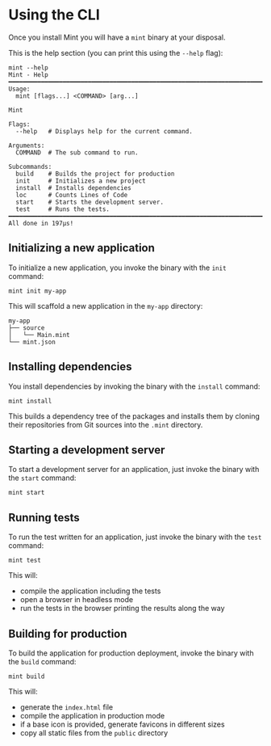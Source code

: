 # Using the CLI

Once you install Mint you will have a `mint` binary at your disposal.

This is the help section \(you can print this using the `--help` flag\):

```text
mint --help
Mint - Help
━━━━━━━━━━━━━━━━━━━━━━━━━━━━━━━━━━━━━━━━━━━━━━━━━━━━━━━━━━━━━━━━━━━━━━━━━━━━━━━━
Usage:
  mint [flags...] <COMMAND> [arg...]

Mint

Flags:
  --help   # Displays help for the current command.

Arguments:
  COMMAND  # The sub command to run.

Subcommands:
  build    # Builds the project for production
  init     # Initializes a new project
  install  # Installs dependencies
  loc      # Counts Lines of Code
  start    # Starts the development server.
  test     # Runs the tests.
━━━━━━━━━━━━━━━━━━━━━━━━━━━━━━━━━━━━━━━━━━━━━━━━━━━━━━━━━━━━━━━━━━━━━━━━━━━━━━━━
All done in 197μs!
```

## Initializing a new application

To initialize a new application, you invoke the binary with the `init` command:

```text
mint init my-app
```

This will scaffold a new application in the `my-app` directory:

```text
my-app
├── source
│   └── Main.mint
└── mint.json
```

## Installing dependencies

You install dependencies by invoking the binary with the `install` command:

```text
mint install
```

This builds a dependency tree of the packages and installs them by cloning their repositories from Git sources into the `.mint` directory.

## Starting a development server

To start a development server for an application, just invoke the binary with the `start` command:

```text
mint start
```

## Running tests

To run the test written for an application, just invoke the binary with the `test` command:

```text
mint test
```

This will:

- compile the application including the tests
- open a browser in headless mode
- run the tests in the browser printing the results along the way

## Building for production

To build the application for production deployment, invoke the binary with the `build` command:

```text
mint build
```

This will:

- generate the `index.html` file
- compile the application in production mode
- if a base icon is provided, generate favicons in different sizes
- copy all static files from the `public` directory
